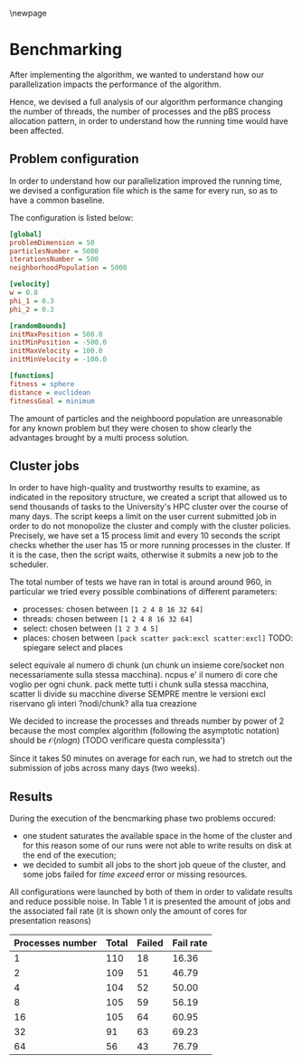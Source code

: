 \newpage
# Benchmarking
After implementing the algorithm, we wanted to understand how our parallelization impacts the performance of the algorithm.

Hence, we devised a full analysis of our algorithm performance changing the number of threads, the number of processes and the pBS process allocation pattern, in order to understand how the running time would have been affected.

## Problem configuration
In order to understand how our parallelization improved the running time, we devised a configuration file which is the same for every run, so as to have a common baseline.

The configuration is listed below:

```ini
[global]
problemDimension = 50
particlesNumber = 5000
iterationsNumber = 500
neighborhoodPopulation = 5000

[velocity]
w = 0.8
phi_1 = 0.3 
phi_2 = 0.3

[randomBounds]
initMaxPosition = 500.0
initMinPosition = -500.0
initMaxVelocity = 100.0
initMinVelocity = -100.0

[functions]
fitness = sphere
distance = euclidean
fitnessGoal = minimum
```

The amount of particles and the neighboord population are unreasonable for any known problem but they were chosen to show clearly the advantages brought by a multi process solution.


## Cluster jobs
In order to have high-quality and trustworthy results to examine, as indicated in the repository structure, we created a script that allowed us to send thousands of tasks to the University's HPC cluster over the course of many days. The script keeps a limit on the user current submitted job in order to do not monopolize the cluster and comply with the cluster policies. Precisely, we have set a $15$ process limit and every $10$ seconds the script checks whether the user has $15$ or more running processes in the cluster. If it is the case, then the script waits, otherwise it submits a new job to the scheduler. 

The total number of tests we have ran in total is around around 960, in particular we tried every possible combinations of different parameters:

* processes: chosen between `[1 2 4 8 16 32 64]`
* threads: chosen between `[1 2 4 8 16 32 64]`
* select: chosen between `[1 2 3 4 5]`
* places: chosen between `[pack scatter pack:excl scatter:excl]`
TODO: spiegare select and places

select equivale al numero di chunk (un chunk un insieme core/socket non necessariamente sulla stessa macchina).
ncpus e' il numero di core che voglio per ogni chunk.
pack mette tutti i chunk sulla stessa macchina, scatter li divide su macchine diverse SEMPRE mentre le versioni excl riservano gli interi ?nodi/chunk? alla tua creazione

We decided to increase the processes and threads number by power of 2 because the most complex algorithm (following the asymptotic notation) should be $\mathcal{O}(nlogn)$ (TODO verificare questa complessita')

Since it takes 50 minutes on average for each run, we had to stretch out the submission of jobs across many days (two weeks).

## Results
During the execution of the bencmarking phase two problems occured:

* one student saturates the available space in the home of the cluster and for this reason some of our runs were not able to write results on disk at the end of the execution;
* we decided to sumbit all jobs to the short job queue of the cluster, and some jobs failed for *time exceed* error or missing resources.

All configurations were launched by both of them in order to validate results and reduce possible noise. In Table 1 it is presented the amount of jobs and the associated fail rate (it is shown only the amount of cores for presentation reasons)

| Processes number | Total | Failed | Fail rate |
|------------------|-------|--------|-----------|
| 1                | 110   | 18     | 16.36     |
| 2                | 109   | 51     | 46.79     |
| 4                | 104   | 52     | 50.00     |
| 8                | 105   | 59     | 56.19     |
| 16               | 105   | 64     | 60.95     |
| 32               | 91    | 63     | 69.23     |
| 64               | 56    | 43     | 76.79     |
